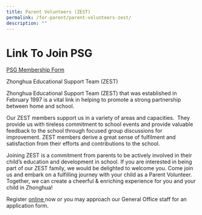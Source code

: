 ```yaml
---
title: Parent Volunteers (ZEST)
permalink: /for-parent/parent-volunteers-zest/
description: ""
---
```

Link To Join PSG
=================

[PSG Membership Form](https://form.gov.sg/60349ce4ebc4bd0011b2cb72)

Zhonghua Educational Support Team (ZEST)

Zhonghua Educational Support Team (ZEST) that was established in February 1997 is a vital link in helping to promote a strong partnership between home and school. 

Our ZEST members support us in a variety of areas and capacities.  They provide us with tireless commitment to school events and provide valuable feedback to the school through focused group discussions for improvement. ZEST members derive a great sense of fulfilment and satisfaction from their efforts and contributions to the school.

Joining ZEST is a commitment from parents to be actively involved in their child’s education and development in school. If you are interested in being part of our ZEST family, we would be delighted to welcome you. Come join us and embark on a fulfilling journey with your child as a Parent Volunteer. Together, we can create a cheerful & enriching experience for you and your child in Zhonghua!

Register [online ](https://form.gov.sg/63f724efcc10f10013996ea6)now or you may approach our General Office staff for an application form.

